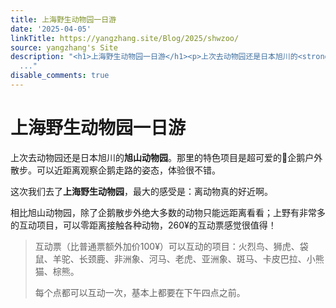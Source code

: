 ```yaml
---
title: 上海野生动物园一日游
date: '2025-04-05'
linkTitle: https://yangzhang.site/Blog/2025/shwzoo/
source: yangzhang's Site
description: "<h1>上海野生动物园一日游</h1><p>上次去动物园还是日本旭川的<strong>旭山动物园</strong>。那里的特色项目是超可爱的\U0001F427企鹅户外散步。可以近距离观察企鹅走路的姿态，体验很不错。</p><p>这次我们去了<strong>上海野生动物园</strong>，最大的感受是：离动物真的好近啊。</p><p>相比旭山动物园，除了企鹅散步外绝大多数的动物只能远距离看看；上野有非常多的互动项目，可以零距离接触各种动物，260¥的互动票感觉很值得！</p><blockquote><p>互动票（比普通票额外加价100¥）可以互动的项目：火烈鸟、狮虎、袋鼠、羊驼、长颈鹿、非洲象、河马、老虎、亚洲象、斑马、卡皮巴拉、小熊猫、棕熊。</p><p>每个点都可以互动一次，基本上都要在下午四点之前。</p></block
  ..."
disable_comments: true
---
```

<h1>上海野生动物园一日游</h1><p>上次去动物园还是日本旭川的<strong>旭山动物园</strong>。那里的特色项目是超可爱的🐧企鹅户外散步。可以近距离观察企鹅走路的姿态，体验很不错。</p><p>这次我们去了<strong>上海野生动物园</strong>，最大的感受是：离动物真的好近啊。</p><p>相比旭山动物园，除了企鹅散步外绝大多数的动物只能远距离看看；上野有非常多的互动项目，可以零距离接触各种动物，260¥的互动票感觉很值得！</p><blockquote><p>互动票（比普通票额外加价100¥）可以互动的项目：火烈鸟、狮虎、袋鼠、羊驼、长颈鹿、非洲象、河马、老虎、亚洲象、斑马、卡皮巴拉、小熊猫、棕熊。</p><p>每个点都可以互动一次，基本上都要在下午四点之前。</p></block ...